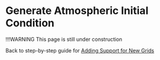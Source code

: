 # Generate Atmospheric Initial Condition

!!!WARNING
    This page is still under construction

Back to step-by-step guide for [Adding Support for New Grids](../adding-grid-support-step-by-step-guide.md)
